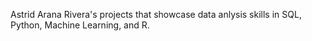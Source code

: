 Astrid Arana Rivera's projects that showcase data anlysis skills in SQL, Python, Machine Learning, and R. 

